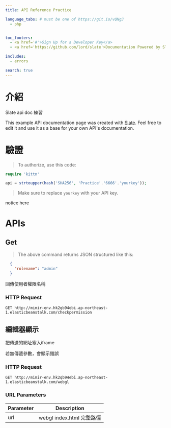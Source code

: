 ```yaml
---
title: API Reference Practice

language_tabs: # must be one of https://git.io/vQNgJ
  - php


toc_footers:
  - <a href='#'>Sign Up for a Developer Key</a>
  - <a href='https://github.com/lord/slate'>Documentation Powered by Slate</a>

includes:
  - errors

search: true
---
```


# 介紹

Slate api doc 練習

This example API documentation page was created with [Slate](https://github.com/lord/slate). Feel free to edit it and use it as a base for your own API's documentation.

# 驗證

> To authorize, use this code:

```php
require 'kittn'

api = strtoupper(hash('SHA256', 'Practice'.'6666'.'yourkey'));
```

> Make sure to replace `yourkey` with your API key.

<aside class="notice">
notice here
</aside>

# APIs

## Get 

> The above command returns JSON structured like this:

```json
  {
    "rolename": "admin"
  }

```

回傳使用者權限名稱

### HTTP Request

`GET http://mimir-env.hk2qb94ebi.ap-northeast-1.elasticbeanstalk.com/checkpermission`


## 編輯器顯示


把傳送的網址塞入iframe

<aside class="warning">若無傳遞參數，會顯示錯誤</aside>

### HTTP Request

`GET http://mimir-env.hk2qb94ebi.ap-northeast-1.elasticbeanstalk.com/webgl`

### URL Parameters

Parameter | Description
--------- | -----------
url | webgl index.html 完整路徑

